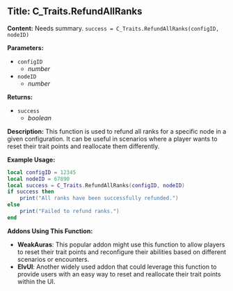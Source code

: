## Title: C_Traits.RefundAllRanks

**Content:**
Needs summary.
`success = C_Traits.RefundAllRanks(configID, nodeID)`

**Parameters:**
- `configID`
  - *number*
- `nodeID`
  - *number*

**Returns:**
- `success`
  - *boolean*

**Description:**
This function is used to refund all ranks for a specific node in a given configuration. It can be useful in scenarios where a player wants to reset their trait points and reallocate them differently.

**Example Usage:**
```lua
local configID = 12345
local nodeID = 67890
local success = C_Traits.RefundAllRanks(configID, nodeID)
if success then
    print("All ranks have been successfully refunded.")
else
    print("Failed to refund ranks.")
end
```

**Addons Using This Function:**
- **WeakAuras**: This popular addon might use this function to allow players to reset their trait points and reconfigure their abilities based on different scenarios or encounters.
- **ElvUI**: Another widely used addon that could leverage this function to provide users with an easy way to reset and reallocate their trait points within the UI.